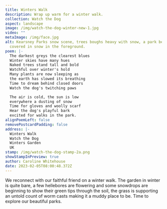 ```yaml
---
title: Winters Walk
description: Wrap up warm for a winter walk.
collection: Watch the Dog
aspect: landscape
image: /img/watch-the-dog-winter-new-1.jpg
video: ""
metaImage: /img/face.jpg
alt: Kearsney Parks snow scene, trees boughs heavy with snow, a park bench is
  covered in snow in the foreground.
poem: |-
  The darkest greys the clearest blues 
  Winter skies have many hues
  Naked trees stand tall and bold
  Watchful over winter's hold
  Many plants are now sleeping as
  the earth has slowed its breathing 
  Time to dream behind closed doors
  Watch the dog's twitching paws

  The air is cold, the sun is low
  everywhere a dusting of snow
  Time for gloves and woolly scarf
  Hear the dog's playful bark
  excited for walks in the park.
alignPoemLeft: false
removePostcardPadding: false
address: |-
  Winters Walk
  Watch the Dog
  Winters Garden
  UK
stamp: /img/watch-the-dog-stamp-2a.png
showStampInPreview: true
author: Caroline Whitehouse
date: 2023-02-05T08:00:48.372Z
---
```

We reconnect with our faithful friend on a winter walk. The garden in winter is quite bare, a few hellebores are flowering and some snowdrops are beginning to show their green tips through the soil, the grass is supporting an untold count of worm casts making it a muddy place to be. Time to explore our beautiful parks.